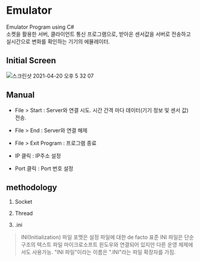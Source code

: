 # Emulator
Emulator Program using C#  
소켓을 활용한 서버, 클라이언트 통신 프로그램으로, 받아온 센서값을 서버로 전송하고 실시간으로 변화를 확인하는 기기의 에뮬레이터.

## Initial Screen   
![스크린샷 2021-04-20 오후 5 32 07](https://user-images.githubusercontent.com/67997760/115364425-58e37980-a1fe-11eb-92e1-c0d97976ea1c.png)

## Manual  
- File > Start : Server와 연결 시도. 시간 간격 마다 데이터(기기 정보 및 센서 값) 전송.
- File > End : Server와 연결 해제
- File > Exit Program : 프로그램 종료
  
- IP 클릭 : IP주소 설정
- Port 클릭 : Port 번호 설정


## methodology
1. Socket
> 
2. Thread
> 
3. .ini
> INI(Initialization) 파일 포맷은 설정 파일에 대한 de facto 표준
> INI 파일은 단순 구조의 텍스트 파일
>  마이크로소프트 윈도우와 연결되어 있지만 다른 운영 체제에서도 사용가능. "INI 파일"이라는 이름은 ".INI"라는 파일 확장자를 가짐.
